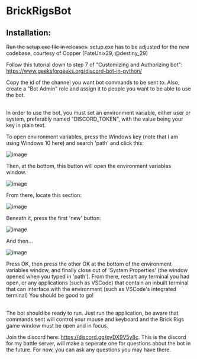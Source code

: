 # BrickRigsBot

## Installation:

~~Run the setup.exe file in releases.~~ setup.exe has to be adjusted for the new codebase, courtesy of Copper (FateUnix29, @destiny_29)

Follow this tutorial down to step 7 of "Customizing and Authorizing bot": https://www.geeksforgeeks.org/discord-bot-in-python/

Copy the id of the channel you want bot commands to be sent to. Also, create a "Bot Admin" role and assign it to people you want to be able to use the bot.<br><br>

In order to use the bot, you must set an environment variable, either user or system, preferably named "DISCORD_TOKEN", with the value being your key in plain text.

To open environment variables, press the Windows key (note that I am using Windows 10 here) and search 'path' and click this:

![image](https://github.com/user-attachments/assets/e8389655-327d-4b49-a4b7-789366f46918)

Then, at the bottom, this button will open the environment variables window.

![image](https://github.com/user-attachments/assets/456c2e1a-6781-4ef7-80ae-51e01940c0d8)

From there, locate this section:

![image](https://github.com/user-attachments/assets/a26ef10a-263f-4798-810b-adea07585039)

Beneath it, press the first 'new' button:

![image](https://github.com/user-attachments/assets/5d28abc3-9e00-45c6-81f8-e09b8eb11de1)

And then...

![image](https://github.com/user-attachments/assets/0aee4b38-3d9a-4c92-9f29-e57e2e910a9c)

Press OK, then press the other OK at the bottom of the environment variables window, and finally close out of 'System Properties' (the window opened when you typed in 'path').
From there, restart any terminal you had open, or any applications (such as VSCode) that contain an inbuilt terminal that can interface with the environment (such as VSCode's integrated terminal)
You should be good to go!<br><br>

The bot should be ready to run. Just run the application, be aware that commands sent will control your mouse and keyboard and the Brick Rigs game window must be open and in focus.

Join the discord here: https://discord.gg/pyDX9V5y8c. This is the discord for my battle server, will make a seperate one for questions about the bot in the future. For now, you can ask any questions you may have there.
